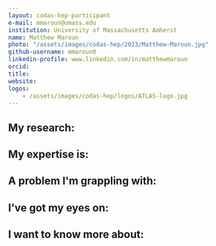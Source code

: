 ```yaml
---
layout: codas-hep-participant
e-mail: mmaroun@umass.edu
institution: University of Massachusetts Amherst
name: Matthew Maroun
photo: "/assets/images/codas-hep/2023/Matthew-Maroun.jpg"
github-username: mmaroun0
linkedin-profile: www.linkedin.com/in/matthewmaroun
orcid:
title:
website:
logos:
    - /assets/images/codas-hep/logos/ATLAS-logo.jpg
---
```


## My research:

## My expertise is:

## A problem I'm grappling with:

## I've got my eyes on:

## I want to know more about:

